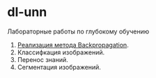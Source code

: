 # dl-unn

Лабораторные работы по глубокому обучению

1. [Реализация метода Backpropagation](notebooks/01_Backpropagation.ipynb).
2. Классифкация изображений.
3. Перенос знаний.
4. Сегментация изображений.
